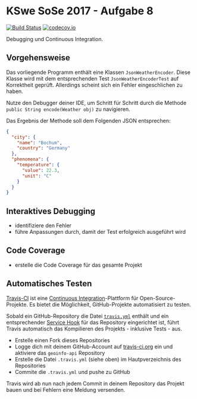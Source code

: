 # KSwe SoSe 2017 - Aufgabe 8

[![Build Status](https://travis-ci.org/matthesrieke/geoinfo-api-1.svg?branch=master)](https://travis-ci.org/matthesrieke/geoinfo-api-1) [![codecov.io](https://codecov.io/github/matthesrieke/geoinfo-api-1/coverage.svg?branch=master)](https://codecov.io/github/matthesrieke/geoinfo-api-1?branch=master)

Debugging und Continuous Integration.

## Vorgehensweise

Das vorliegende Programm enthält eine Klassen `JsonWeatherEncoder`. Diese
Klasse wird mit dem entsprechenden Test `JsonWeatherEncoderTest` auf Korrektheit
geprüft. Allerdings scheint sich ein Fehler eingeschlichen zu haben.

Nutze den Debugger deiner IDE, um Schritt für Schritt durch die Methode
`public String encode(Weather obj)` zu navigieren.

Das Ergebnis der Methode soll dem Folgenden JSON entsprechen:

```json
{
  "city": {
    "name": "Bochum",
    "country": "Germany"
  },
  "phenomena": {
    "temperature": {
      "value": 22.3,
      "unit": "C"
    }
  }
}
```

## Interaktives Debugging

* identifiziere den Fehler
* führe Anpassungen durch, damit der Test erfolgreich ausgeführt wird

## Code Coverage

* erstelle die Code Coverage für das gesamte Projekt

## Automatisches Testen

[Travis-CI](https://travis-ci.org/) ist eine [Continuous
Integration](https://de.wikipedia.org/wiki/Kontinuierliche_Integration)-Plattform
für Open-Source-Projekte. Es bietet die Möglichkeit, GitHub-Projekte
automatisiert zu testen.

Sobald ein GitHub-Repository die Datei
[`travis.yml`](https://docs.travis-ci.com/user/getting-started/) enthält
und ein entsprechender
[Service Hook](https://www.objc.io/issues/6-build-tools/travis-ci/#link-travis-and-github)
für das Repository eingerichtet ist, führt Travis automatisch das Kompilieren
des Projekts - inklusive Tests - aus.

* Erstelle einen Fork dieses Repositories
* Logge dich mit deinem GitHub-Account auf [travis-ci.org](https://travis-ci.org/)
ein und aktiviere das `geoinfo-api` Repository
* Erstelle die Datei `.travis.yml` (siehe oben) im Hautpverzeichnis des
Repositories
* Commite die `.travis.yml` und pushe zu GitHub

Travis wird ab nun nach jedem Commit in deinem Repository das Projekt bauen
und bei Fehlern eine Meldung versenden.

